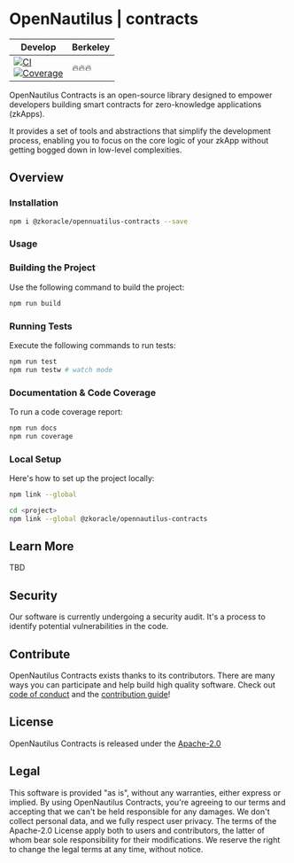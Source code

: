 # OpenNautilus | contracts

| Develop | Berkeley | 
| ------- | -------- |
| [![CI](https://github.com/zkoracle/opennautilus-contacts/actions/workflows/ci.yml/badge.svg?branch=main)](https://github.com/zkoracle/opennautilus-contacts/actions/workflows/ci.yml)<br/>[![Coverage](https://opennautilus-af4b7.web.app/coverage/badges.svg)](https://opennautilus-af4b7.web.app/coverage/lcov-report/)  | 🔥🔥🔥 | 

OpenNautilus Contracts is an open-source library designed to empower developers building smart contracts for zero-knowledge applications (zkApps). 

It provides a set of tools and abstractions that simplify the development process, enabling you to focus on the core logic of your zkApp without getting bogged down in low-level complexities.

## Overview

### Installation

```sh
npm i @zkoracle/opennuatilus-contracts --save
```

### Usage

### Building the Project

Use the following command to build the project:

```sh
npm run build
```

### Running Tests

Execute the following commands to run tests:

```sh
npm run test
npm run testw # watch mode
```

### Documentation & Code Coverage

To run a code coverage report:

```sh
npm run docs
npm run coverage
```

### Local Setup

Here's how to set up the project locally:

```sh
npm link --global

cd <project>
npm link --global @zkoracle/opennautilus-contracts

```

## Learn More

TBD

## Security

Our software is currently undergoing a security audit. It's a process to identify potential vulnerabilities in the code.

## Contribute

OpenNautilus Contracts exists thanks to its contributors. There are many ways you can participate and help build high quality software. Check out [code of conduct](CODE_OF_CONDUCT.md) and the [contribution guide](CONTRIBUTING.md)!

## License

OpenNautilus Contracts is released under the [Apache-2.0](LICENSE)

## Legal

This software is provided "as is", without any warranties, either express or implied. By using OpenNautilus Contracts, you're agreeing to our terms and accepting that we can't be held responsible for any damages. We don't collect personal data, and we fully respect user privacy. The terms of the Apache-2.0 License apply both to users and contributors, the latter of whom bear sole responsibility for their modifications. We reserve the right to change the legal terms at any time, without notice.